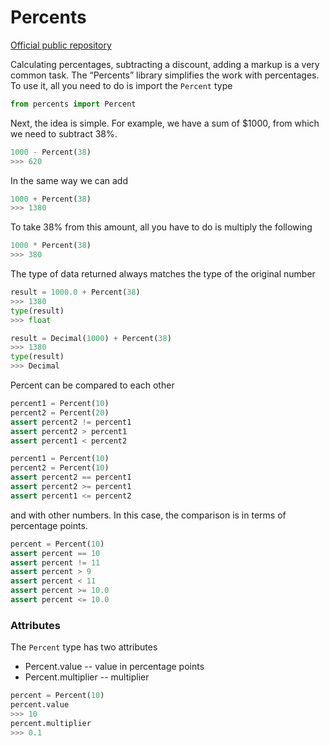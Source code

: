 # Percents

[Official public repository](https://github.com/nstonic/percents)

Calculating percentages, subtracting a discount, adding a markup is a very common task.
The “Percents” library simplifies the work with percentages. To use it, all you need to do is import the `Percent` type

```python
from percents import Percent
```

Next, the idea is simple. For example, we have a sum of $1000, from which we need to subtract 38%.

```python
1000 - Percent(38)
>>> 620
```

In the same way we can add

```python
1000 + Percent(38)
>>> 1380
```

To take 38% from this amount, all you have to do is multiply the following

```python
1000 * Percent(38)
>>> 380
```

The type of data returned always matches the type of the original number

```python
result = 1000.0 + Percent(38)
>>> 1380
type(result)
>>> float
```

```python
result = Decimal(1000) + Percent(38)
>>> 1380
type(result)
>>> Decimal
```

Percent can be compared to each other

```python
percent1 = Percent(10)
percent2 = Percent(20)
assert percent2 != percent1
assert percent2 > percent1
assert percent1 < percent2

percent1 = Percent(10)
percent2 = Percent(10)
assert percent2 == percent1
assert percent2 >= percent1
assert percent1 <= percent2
```

and with other numbers. In this case, the comparison is in terms of percentage points.

```python
percent = Percent(10)
assert percent == 10
assert percent != 11
assert percent > 9
assert percent < 11
assert percent >= 10.0
assert percent <= 10.0
```

### Attributes

The `Percent` type has two attributes

- Percent.value -- value in percentage points
- Percent.multiplier -- multiplier

```python
percent = Percent(10)
percent.value
>>> 10
percent.multiplier
>>> 0.1
```
